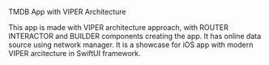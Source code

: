 TMDB App with VIPER Architecture

This app is made with VIPER architecture approach, with ROUTER INTERACTOR and BUILDER components creating the app. It has online data source using network manager. It is a showcase for iOS app with modern VIPER arcitecture in SwiftUI framework.
